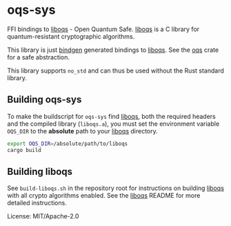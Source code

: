 # oqs-sys

FFI bindings to [liboqs] - Open Quantum Safe. [liboqs] is a C library for quantum-resistant
cryptographic algorithms.

This library is just [bindgen] generated bindings to [liboqs]. See the [oqs] crate for a safe
abstraction.

This library supports `no_std` and can thus be used without the Rust standard library.

## Building oqs-sys

To make the buildscript for `oqs-sys` find [liboqs], both the required headers and the compiled
library (`liboqs.a`), you must set the environment variable `OQS_DIR` to the **absolute**
path to your [liboqs] directory.

```bash
export OQS_DIR=/absolute/path/to/liboqs
cargo build
```

## Building liboqs

See `build-liboqs.sh` in the repository root for instructions on building [liboqs] with all
crypto algorithms enabled. See the [liboqs] README for more detailed instructions.


[liboqs]: https://github.com/open-quantum-safe/liboqs
[bindgen]: https://crates.io/crates/bindgen
[oqs]: https://github.com/mullvad/oqs-rs

License: MIT/Apache-2.0
